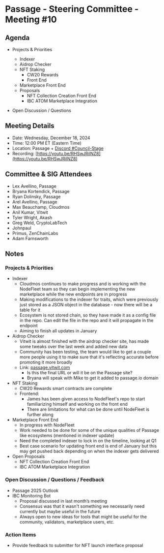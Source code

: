 # Passage - Steering Committee - Meeting #10

## Agenda
- Projects & Priorities
  - Indexer
  - Aidrop Checker
  - NFT Staking
    - CW20 Rewards
    - Front End
  - Marketplace Front End
  - Proposals
    - NFT Collection Creation Front End
    - IBC ATOM Marketplace Integration

- Open Discussion / Questions

## Meeting Details
- Date: Wednesday, December 18, 2024
- Time: 12:00 PM ET (Eastern Time)
- Location: Passage + [Discord #Council-Stage](https://discord.gg/passage)
- Recording: [https://youtu.be/RHSwJRilNZ8](https://youtu.be/RHSwJRilNZ8)

## Committee & SIG Attendees
- Lex Avellino, Passage
- Bryana Kortendick, Passage
- Ryan Dolinsky, Passage
- Arel Avellino, Passage
- Max Beauchamp, Cloudmos
- Anil Kumar, Vitwit
- Tyler Wright, Akash
- Greg Weld, CryptoLabTech
- Johnpaul
- Primus, ZenChainLabs
- Adam Farnsworth

##  Notes
### Projects & Priorities
- Indexer
  - Cloudmos continues to make progress and is working with the NodeFleet team so they can begin implementing the new marketplace while the new endpoints are in progress
  - Making modifications to the indexer for traits, which were previously just stored as a JSON object in the database - now there will be a table for it
  - Ecosystem is not stored chain, so they have made it as a config file in the repo. Can edit the file in the repo and it will propagate in the endpoint
  - Aiming to finish all updates in January
- Aidrop Checker
  - Vitwit is almost finished with the airdrop checker site, has made some tweaks over the last week and added new data
  - Community has been testing, the team would like to get a couple more people using it to make sure that it's reflecting accurate before promoting it more broadly
  - Link: [passage.vitwit.com](https://passage.vitwit.com/)
    - Is this the final URL or will it be on the Passage site?
    - Bryana will speak with Mike to get it added to passage.io domain
- NFT Staking
  - CW20 Rewards smart contracts are complete
  - Frontend: 
    - James has been given access to NodeFleet's repo to start familiarizing himself and working on the front end
    - There are limitations for what can be done until NodeFleet is further along  
- Marketplace Front End
  - In progress with NodeFleet
  - Work needed to be done for some of the unique qualities of Passage like ecosystems (mentioned in indexer update)
  - Need the completed indexer to lock in on the timeline, looking at Q1
  - Best case scenario for updating front end is end of January but this may get pushed back depending on when the indexer gets delivered
- Open Proposals
  - NFT Collection Creation Front End
  - IBC ATOM Marketplace Integration

### Open Discussion / Questions / Feedback
- Passage 2025 Outlook
- IBC Monitoring Bot
  - Proposal discussed in last month’s meeting
  - Consensus was that it wasn't something we necessarily need currently but maybe useful in the future
  - Always open to new ideas for tools that might be useful for the community, validators, marketplace users, etc.

### Action Items
- Provide feedback to submitter for NFT launch interface proposal
